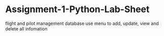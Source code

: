 # Assignment-1-Python-Lab-Sheet
flight and pilot management database
use menu to add, update, view and delete all infomation